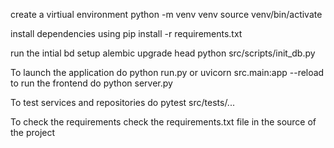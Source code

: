 create a virtiual environment 
python -m venv venv 
source venv/bin/activate

install dependencies using pip install -r requirements.txt

run the intial bd setup alembic upgrade head python src/scripts/init_db.py

To launch the application do python run.py or uvicorn src.main:app --reload to run the frontend do python server.py

To test services and repositories do pytest src/tests/...

To check the requirements check the requirements.txt file in the source of the project
